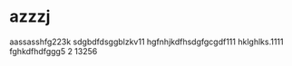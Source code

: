 # azzzj
aassasshfg223k
sdgbdfdsggblzkv11
hgfnhjkdfhsdgfgcgdf111
hklghlks.1111
fghkdfhdfggg5
2
13256
